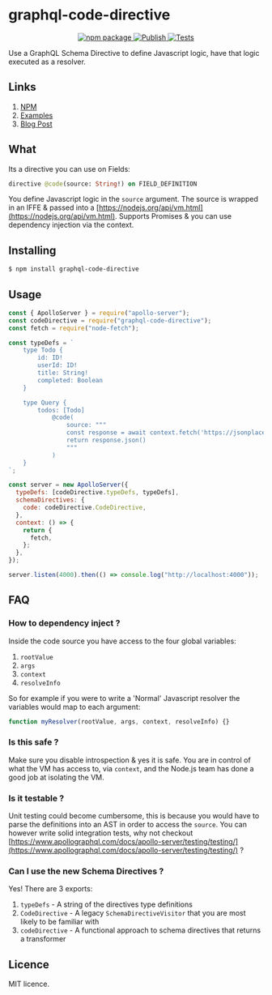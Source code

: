 # graphql-code-directive

<p align="center">
  <a href="https://www.npmjs.com/package/graphql-code-directive">
    <img alt="npm package" src="https://badge.fury.io/js/graphql-code-directive.svg">
  </a>
  <a href="https://github.com/danstarns/graphql-code-directive/actions/workflows/npmpublish.yml">
    <img alt="Publish" src="https://github.com/danstarns/graphql-code-directive/actions/workflows/npmpublish.yml/badge.svg">
  </a>
  <a href="https://github.com/danstarns/graphql-code-directive/actions/workflows/nodejs.yml">
    <img alt="Tests" src="https://github.com/danstarns/graphql-code-directive/actions/workflows/nodejs.yml/badge.svg">
  </a>
</p>

Use a GraphQL Schema Directive to define Javascript logic, have that logic executed as a resolver.

## Links

1. [NPM](https://www.npmjs.com/package/graphql-code-directive)
2. [Examples](https://github.com/danstarns/graphql-code-directive/blob/main/examples/fetch.js)
3. [Blog Post](https://medium.com/@danstarns/writing-javascript-directly-in-your-graphql-schema-285ae7906d94)

## What

Its a directive you can use on Fields:

```graphql
directive @code(source: String!) on FIELD_DEFINITION
```

You define Javascript logic in the `source` argument. The source is wrapped in an IFFE & passed into a [https://nodejs.org/api/vm.html](https://nodejs.org/api/vm.html). Supports Promises & you can use dependency injection via the context.

## Installing

```bash
$ npm install graphql-code-directive
```

## Usage

```js
const { ApolloServer } = require("apollo-server");
const codeDirective = require("graphql-code-directive");
const fetch = require("node-fetch");

const typeDefs = `
    type Todo {
        id: ID!
        userId: ID!
        title: String!	
        completed: Boolean	
    }

    type Query {
        todos: [Todo] 
            @code(
                source: """
                const response = await context.fetch('https://jsonplaceholder.typicode.com/todos');
                return response.json()
                """
            )		
    }
`;

const server = new ApolloServer({
  typeDefs: [codeDirective.typeDefs, typeDefs],
  schemaDirectives: {
    code: codeDirective.CodeDirective,
  },
  context: () => {
    return {
      fetch,
    };
  },
});

server.listen(4000).then(() => console.log("http://localhost:4000"));
```

## FAQ

### How to dependency inject ?

Inside the code source you have access to the four global variables:

1. `rootValue`
2. `args`
3. `context`
4. `resolveInfo`

So for example if you were to write a 'Normal' Javascript resolver the variables would map to each argument:

```javascript
function myResolver(rootValue, args, context, resolveInfo) {}
```

### Is this safe ?

Make sure you disable introspection & yes it is safe. You are in control of what the VM has access to, via `context`, and the Node.js team has done a good job at isolating the VM.

### Is it testable ?

Unit testing could become cumbersome, this is because you would have to parse the definitions into an AST in order to access the `source`. You can however write solid integration tests, why not checkout [https://www.apollographql.com/docs/apollo-server/testing/testing/](https://www.apollographql.com/docs/apollo-server/testing/testing/) ?

### Can I use the new Schema Directives ?

Yes! There are 3 exports:

1. `typeDefs` - A string of the directives type definitions
2. `CodeDirective` - A legacy `SchemaDirectiveVisitor` that you are most likely to be familiar with
3. `codeDirective` - A functional approach to schema directives that returns a transformer

## Licence

MIT licence.

